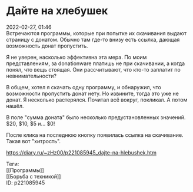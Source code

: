 Дайте на хлебушек
==================

   
 2022-02-27, 01:46   
  Встречаются программы, которые при попытке их скачивания выдают страницу с донатом. Обычно там где-то внизу есть ссылка, дающая возможность донат пропустить.   
   
 Я не уверен, насколько эффективна эта мера. По моим представлениям, за donationware платишь не при скачивании, а когда понял, что вещь стоящая. Они рассчитывают, что кто-то заплатит по невнимательности?   
   
 В общем, хотел я скачать одну программу, и обнаружил, что возможности пропустить донат нету. Но извините, тогда это уже не донат. Я несколько растерялся. Почитал всё вокруг, покликал. А потом нашёл.   
   
 В поле "сумма доната" было несколько предустановленных значений. $20, $10, $5 и... $0!   
   
 После клика на последнюю кнопку появилась ссылка на скачивание. Такая вот "хитрость".   
    
 <https://diary.ru/~zHz00/p221085945_dajte-na-hlebushek.htm>   
   
 Теги:   
 [[Программы]]   
 [[Борьба с техникой]]   
 ID: p221085945